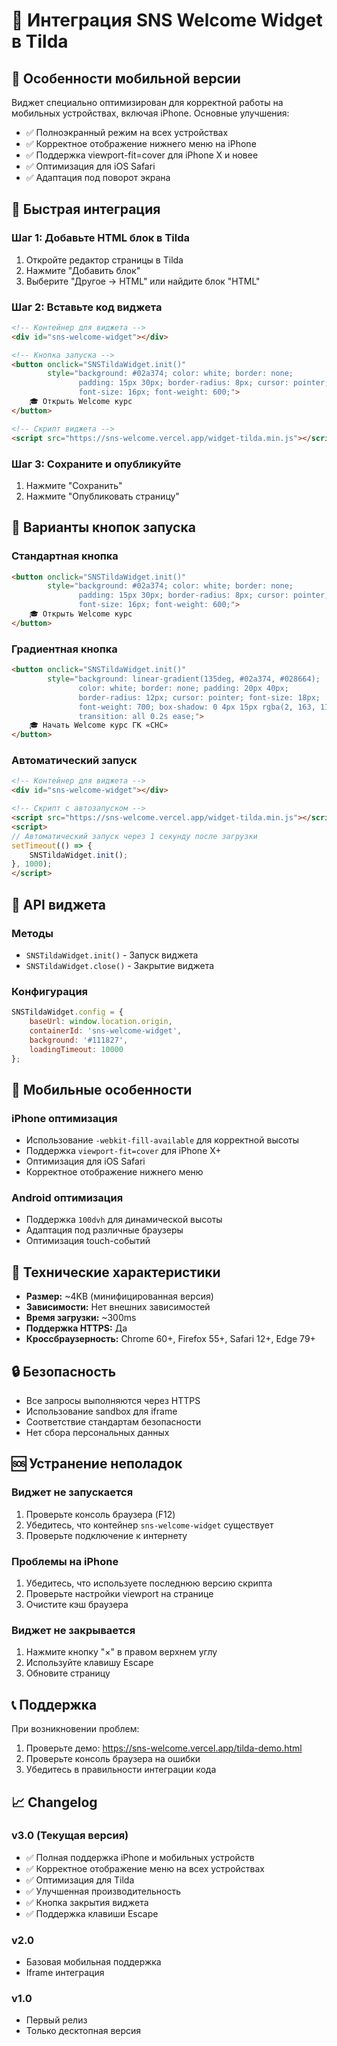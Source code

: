 # 🎯 Интеграция SNS Welcome Widget в Tilda

## 📱 Особенности мобильной версии

Виджет специально оптимизирован для корректной работы на мобильных устройствах, включая iPhone. Основные улучшения:

- ✅ Полноэкранный режим на всех устройствах
- ✅ Корректное отображение нижнего меню на iPhone
- ✅ Поддержка viewport-fit=cover для iPhone X и новее
- ✅ Оптимизация для iOS Safari
- ✅ Адаптация под поворот экрана

## 🚀 Быстрая интеграция

### Шаг 1: Добавьте HTML блок в Tilda
1. Откройте редактор страницы в Tilda
2. Нажмите "Добавить блок"
3. Выберите "Другое → HTML" или найдите блок "HTML"

### Шаг 2: Вставьте код виджета

```html
<!-- Контейнер для виджета -->
<div id="sns-welcome-widget"></div>

<!-- Кнопка запуска -->
<button onclick="SNSTildaWidget.init()" 
        style="background: #02a374; color: white; border: none; 
               padding: 15px 30px; border-radius: 8px; cursor: pointer; 
               font-size: 16px; font-weight: 600;">
    🎓 Открыть Welcome курс
</button>

<!-- Скрипт виджета -->
<script src="https://sns-welcome.vercel.app/widget-tilda.min.js"></script>
```

### Шаг 3: Сохраните и опубликуйте
1. Нажмите "Сохранить"
2. Нажмите "Опубликовать страницу"

## 🎨 Варианты кнопок запуска

### Стандартная кнопка
```html
<button onclick="SNSTildaWidget.init()" 
        style="background: #02a374; color: white; border: none; 
               padding: 15px 30px; border-radius: 8px; cursor: pointer; 
               font-size: 16px; font-weight: 600;">
    🎓 Открыть Welcome курс
</button>
```

### Градиентная кнопка
```html
<button onclick="SNSTildaWidget.init()" 
        style="background: linear-gradient(135deg, #02a374, #028664); 
               color: white; border: none; padding: 20px 40px; 
               border-radius: 12px; cursor: pointer; font-size: 18px; 
               font-weight: 700; box-shadow: 0 4px 15px rgba(2, 163, 116, 0.3);
               transition: all 0.2s ease;">
    🎓 Начать Welcome курс ГК «СНС»
</button>
```

### Автоматический запуск
```html
<!-- Контейнер для виджета -->
<div id="sns-welcome-widget"></div>

<!-- Скрипт с автозапуском -->
<script src="https://sns-welcome.vercel.app/widget-tilda.min.js"></script>
<script>
// Автоматический запуск через 1 секунду после загрузки
setTimeout(() => {
    SNSTildaWidget.init();
}, 1000);
</script>
```

## 🔧 API виджета

### Методы
- `SNSTildaWidget.init()` - Запуск виджета
- `SNSTildaWidget.close()` - Закрытие виджета

### Конфигурация
```javascript
SNSTildaWidget.config = {
    baseUrl: window.location.origin,
    containerId: 'sns-welcome-widget',
    background: '#111827',
    loadingTimeout: 10000
};
```

## 📱 Мобильные особенности

### iPhone оптимизация
- Использование `-webkit-fill-available` для корректной высоты
- Поддержка `viewport-fit=cover` для iPhone X+
- Оптимизация для iOS Safari
- Корректное отображение нижнего меню

### Android оптимизация
- Поддержка `100dvh` для динамической высоты
- Адаптация под различные браузеры
- Оптимизация touch-событий

## 🎯 Технические характеристики

- **Размер:** ~4KB (минифицированная версия)
- **Зависимости:** Нет внешних зависимостей
- **Время загрузки:** ~300ms
- **Поддержка HTTPS:** Да
- **Кроссбраузерность:** Chrome 60+, Firefox 55+, Safari 12+, Edge 79+

## 🔒 Безопасность

- Все запросы выполняются через HTTPS
- Использование sandbox для iframe
- Соответствие стандартам безопасности
- Нет сбора персональных данных

## 🆘 Устранение неполадок

### Виджет не запускается
1. Проверьте консоль браузера (F12)
2. Убедитесь, что контейнер `sns-welcome-widget` существует
3. Проверьте подключение к интернету

### Проблемы на iPhone
1. Убедитесь, что используете последнюю версию скрипта
2. Проверьте настройки viewport на странице
3. Очистите кэш браузера

### Виджет не закрывается
1. Нажмите кнопку "×" в правом верхнем углу
2. Используйте клавишу Escape
3. Обновите страницу

## 📞 Поддержка

При возникновении проблем:
1. Проверьте демо: https://sns-welcome.vercel.app/tilda-demo.html
2. Проверьте консоль браузера на ошибки
3. Убедитесь в правильности интеграции кода

## 📈 Changelog

### v3.0 (Текущая версия)
- ✅ Полная поддержка iPhone и мобильных устройств
- ✅ Корректное отображение меню на всех устройствах
- ✅ Оптимизация для Tilda
- ✅ Улучшенная производительность
- ✅ Кнопка закрытия виджета
- ✅ Поддержка клавиши Escape

### v2.0
- Базовая мобильная поддержка
- Iframe интеграция

### v1.0
- Первый релиз
- Только десктопная версия